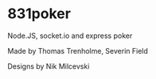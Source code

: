 # 831poker
Node.JS, socket.io and express poker


Made by Thomas Trenholme, Severin Field



Designs by Nik Milcevski
